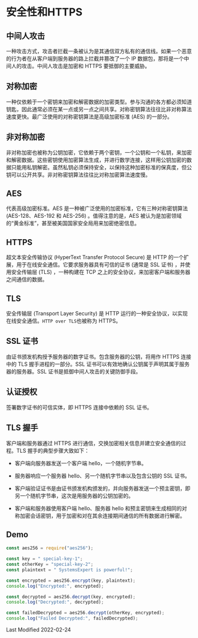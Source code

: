 # 安全性和HTTPS

## 中间人攻击

一种攻击方式，攻击者拦截一条被认为是其通信双方私有的通信线。如果一个恶意的行为者在从客户端到服务器的路上拦截并篡改了一个 IP 数据包，那将是一个中间人的攻击。中间人攻击是加密和 HTTPS 要抵御的主要威胁。

## 对称加密

一种仅依赖于一个密钥来加密和解密数据的加密类型。参与沟通的各方都必须知道钥匙，因此通常必须在某一点或另一点之间共享。对称密钥算法往往比非对称算法速度更快。最广泛使用的对称密钥算法是高级加密标准 (AES) 的一部分。

## 非对称加密

非对称加密也被称为公钥加密，它依赖于两个密钥，一个公钥和一个私钥，来加密和解密数据。这些密钥使用加密算法生成，并进行数学连接，这样用公钥加密的数据只能用私钥解密。虽然私钥必须保持安全，以保持这种加密标准的保真度，但公钥可以公开共享。非对称密钥算法往往比对称加密算法速度慢。

## AES

代表高级加密标准。AES 是一种被广泛使用的加密标准，它有三种对称密钥算法 (AES-128、AES-192 和 AES-256) 。值得注意的是，AES 被认为是加密领域的“黄金标准”，甚至被美国国家安全局用来加密绝密信息。

## HTTPS

超文本安全传输协议 (HyperText Transfer Protocol Secure) 是 HTTP 的一个扩展，用于在线安全通信。它要求服务器具有可信的证书 (通常是 SSL 证书) ，并使用安全传输层 (TLS) ，一种构建在 TCP 之上的安全协议，来加密客户端和服务器之间通信的数据。

## TLS

安全传输层 (Transport Layer Security) 是 HTTP 运行的一种安全协议，以实现在线安全通信。`HTTP over TLS`也被称为 HTTPS。

## SSL 证书

由证书颁发机构授予服务器的数字证书。包含服务器的公钥，将用作 HTTPS 连接中的 TLS 握手进程的一部分。SSL 证书可以有效地确认公钥属于声明其属于服务器的服务器。SSL 证书是抵御中间人攻击的关键防御手段。

## 认证授权

签署数字证书的可信实体，即 HTTPS 连接中依赖的 SSL 证书。

## TLS 握手

客户端和服务器通过 HTTPS 进行通信，交换加密相关信息并建立安全通信的过程。TLS 握手的典型步骤大致如下：

- 客户端向服务器发送一个客户端 hello，一个随机字节串。

- 服务器响应一个服务器 hello、另一个随机字节串以及包含公钥的 SSL 证书。

- 客户端验证证书是由证书颁发机构颁发的，并向服务器发送一个预主密钥，即另一个随机字节串，这次是用服务器的公钥加密的。

- 客户端和服务器使用客户端 hello、服务器 hello 和预主密钥来生成相同的对称加密会话密钥，用于加密和对在其余连接期间通信的所有数据进行解密。

## Demo

```js
const aes256 = require("aes256");

const key = " special-key-1";
const otherKey = "special-key-2";
const plaintext = " SystemsExpert is powerful!";

const encrypted = aes256.encrypt(key, plaintext);
console.log("Encrypted:", encrypted);

const decrypted = aes256.decrypt(key, encrypted);
console.log("Decrypted:", decrypted);

const failedDecrypted = aes256.decrypt(otherKey, encrypted);
console.log("Failed Decrypted:", failedDecrypted);
```

Last Modified 2022-02-24
